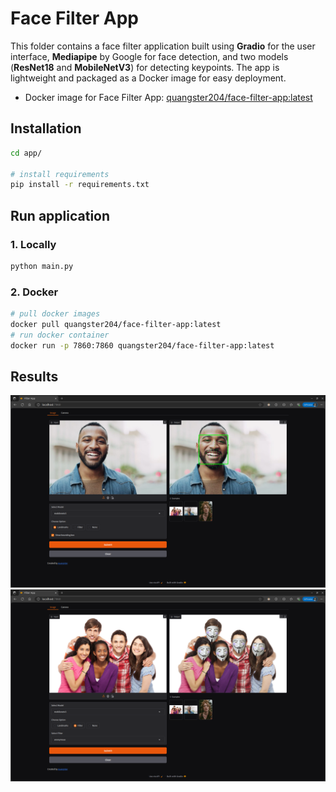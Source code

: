 # Face Filter App

This folder contains a face filter application built using **Gradio** for the user interface, **Mediapipe** by Google for face detection, and two models (**ResNet18** and **MobileNetV3**) for detecting keypoints. The app is lightweight and packaged as a Docker image for easy deployment.

- Docker image for Face Filter App: [quangster204/face-filter-app:latest](https://hub.docker.com/r/quangster204/face-filter-app)


## Installation
```bash
cd app/

# install requirements
pip install -r requirements.txt
```

## Run application
### 1. Locally
```bash
python main.py
```
### 2. Docker
```bash
# pull docker images
docker pull quangster204/face-filter-app:latest
# run docker container
docker run -p 7860:7860 quangster204/face-filter-app:latest
```

## Results
![Face Filter App Screenshot](assets/results/image.png)
![Face Filter App Screenshot](assets/results/image1.png)
